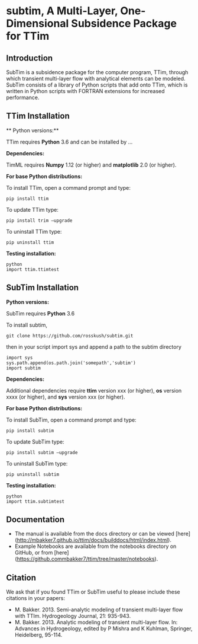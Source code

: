 # subtim, A Multi-Layer, One-Dimensional Subsidence Package for TTim

## Introduction

SubTim is a subsidence package for the computer program, TTim, through which transient multi-layer flow with analytical elements can be modeled.
SubTim consists of a library of Python scripts that add onto TTim, which is written in Python scripts with FORTRAN extensions for increased performance.

## TTim Installation

** Python versions:**

TTim requires **Python** 3.6 and can be installed by …

**Dependencies:**

TimML requires **Numpy** 1.12 (or higher) and **matplotlib** 2.0 (or higher).

**For base Python distributions:**

To install TTim, open a command prompt and type:

	pip install ttim

To update TTim type:

	pip install trim —upgrade

To uninstall TTim type:

	pip uninstall ttim

**Testing installation:**

	python
	import ttim.ttimtest


## SubTim Installation

**Python versions:**

SubTim requires **Python** 3.6 

To install subtim,

	git clone https://github.com/rosskush/subtim.git

then in your script import sys and append a path to the subtim directory

	import sys
	sys.path.append(os.path.join('somepath','subtim')
	import subtim

**Dependencies:**

Additional dependencies require **ttim** version xxx (or higher), **os** version xxxx (or higher), and 
**sys** version xxx (or higher).

**For base Python distributions:**

To install SubTim, open a command prompt and type:

	pip install subtim

To update SubTim type:

	pip install subtim —upgrade

To uninstall SubTim type:

	pip uninstall subtim

**Testing installation:**

	python
	import ttim.subtimtest

## Documentation

* The manual is available from the docs directory or can be viewed [here] (http://mbakker7.github.io/ttim/docs/builddocs/html/index.html).
* Example Notebooks are available from the notebooks directory on GitHub, or from [here] (https://github.commbakker7/ttim/tree/master/notebooks).

## Citation

We ask that if you found TTim or SubTim useful to please include these citations in your papers:

* M. Bakker. 2013. Semi-analytic modeling of transient multi-layer flow with TTIm. Hydrogeology Journal, 21: 935-943.
* M. Bakker. 2013. Analytic modeling of transient multi-layer flow.  In: Advances in Hydrogeology, edited by P Mishra and K Kuhlman, Springer, Heidelberg, 95-114.



